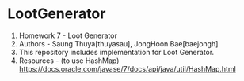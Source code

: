 # LootGenerator

1. Homework 7 - Loot Generator 
2. Authors - Saung Thuya[thuyasau], JongHoon Bae[baejongh]
3. This repository includes implementation for Loot Generator. 
4. Resources - (to use HashMap) https://docs.oracle.com/javase/7/docs/api/java/util/HashMap.html 
